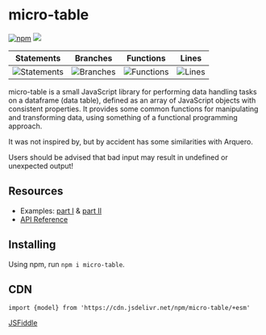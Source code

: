 # micro-table 

[![npm](https://img.shields.io/npm/v/micro-table)](https://www.npmjs.com/package/micro-table) [![](https://data.jsdelivr.com/v1/package/npm/micro-table/badge)](https://www.jsdelivr.com/package/npm/micro-table)

| Statements                  | Branches                | Functions                 | Lines             |
| --------------------------- | ----------------------- | ------------------------- | ----------------- |
| ![Statements](https://img.shields.io/badge/statements-99.01%25-brightgreen.svg?style=flat) | ![Branches](https://img.shields.io/badge/branches-92.3%25-brightgreen.svg?style=flat) | ![Functions](https://img.shields.io/badge/functions-98.24%25-brightgreen.svg?style=flat) | ![Lines](https://img.shields.io/badge/lines-98.89%25-brightgreen.svg?style=flat) |

micro-table is a small JavaScript library for performing data handling tasks on a dataframe (data table), defined as an array of JavaScript objects with consistent properties. It provides some common functions for manipulating and transforming data, using something of a functional programming approach.

It was not inspired by, but by accident has some similarities with Arquero.

Users should be advised that bad input may result in undefined or unexpected output!

## Resources
* Examples: [part I](https://observablehq.com/@stuwilmur/first-steps-with-micro-table) & [part II](https://observablehq.com/@stuwilmur/micro-table-user-guide-part-ii)
* [API Reference](https://github.com/stuwilmur/micro-table/blob/main/API.md)

## Installing
Using npm, run `npm i micro-table`.

## CDN
`import {model} from 'https://cdn.jsdelivr.net/npm/micro-table/+esm'`

[JSFiddle](https://jsfiddle.net/4w01ughb/)
